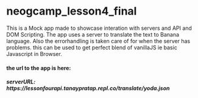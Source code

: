 # neogcamp_lesson4_final

This is a Mock app made to showcase interation with servers and API and DOM Scripting. The app uses a server to translate the text to Banana language. Also the errorhandling is taken care of for when the server has problems.
this can be used to get perfect blend of vanillaJS ie basic Javascript in Browser.
<h4>the url to the app is here: </h4>
<h5>serverURL: https://lessonfourapi.tanaypratap.repl.co/translate/yoda.json</h5>
